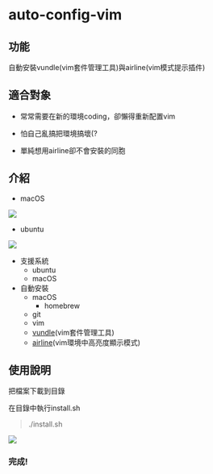 # auto-config-vim

## 功能

自動安裝vundle(vim套件管理工具)與airline(vim模式提示插件)

## 適合對象

- 常常需要在新的環境coding，卻懶得重新配置vim

- 怕自己亂搞把環境搞壞(?

- 單純想用airline卻不會安裝的同胞

## 介紹

- macOS

![](https://i.imgur.com/GdzjHUv.gif)

- ubuntu

![](https://i.imgur.com/1Zgdwh6.gif)

- 支援系統
  - ubuntu
  - macOS 
- 自動安裝 
  - macOS
    - homebrew
  - git
  - vim
  - [vundle](https://github.com/VundleVim/Vundle.vim)(vim套件管理工具)
  - [airline](https://github.com/vim-airline/vim-airline)(vim環境中高亮度顯示模式)

## 使用說明

把檔案下載到目錄

在目錄中執行install.sh
> ./install.sh

![](https://i.imgur.com/AOBSwr1.png)

### 完成!
